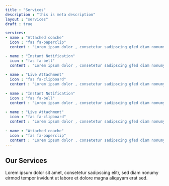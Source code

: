 ```yaml
---
title : "Services"
description : "this is meta description"
layout : "services"
draft : true

services:
- name : "Attached coache"
  icon : "fas fa-paperclip"
  content : "Lorem ipsum dolor , consetetur sadipscing gfed diam nonumy eirmod tempor invidunt ut labore et dolore magna aliquyam erat."

- name : "Instant Notification"
  icon : "fas fa-bell"
  content : "Lorem ipsum dolor , consetetur sadipscing gfed diam nonumy eirmod tempor invidunt ut labore et dolore magna aliquyam erat."
  
- name : "Live Attachment"
  icon : "fas fa-clipboard"
  content : "Lorem ipsum dolor , consetetur sadipscing gfed diam nonumy eirmod tempor invidunt ut labore et dolore magna aliquyam erat."
  
- name : "Instant Notification"
  icon : "fas fa-bell"
  content : "Lorem ipsum dolor , consetetur sadipscing gfed diam nonumy eirmod tempor invidunt ut labore et dolore magna aliquyam erat."
  
- name : "Live Attachment"
  icon : "fas fa-clipboard"
  content : "Lorem ipsum dolor , consetetur sadipscing gfed diam nonumy eirmod tempor invidunt ut labore et dolore magna aliquyam erat."
  
- name : "Attached coache"
  icon : "fas fa-paperclip"
  content : "Lorem ipsum dolor , consetetur sadipscing gfed diam nonumy eirmod tempor invidunt ut labore et dolore magna aliquyam erat."
---
```


## Our **Services**
Lorem ipsum dolor sit amet, consetetur sadipscing elitr, sed diam nonumy eirmod tempor invidunt ut labore et dolore magna aliquyam erat sed.